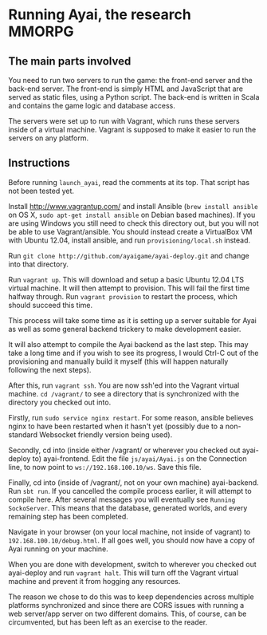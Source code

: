 # Running Ayai, the research MMORPG

## The main parts involved

You need to run two servers to run the game: the front-end server and the back-end server. The front-end is simply HTML and JavaScript that are served as static files, using a Python script. The back-end is written in Scala and contains the game logic and database access.

The servers were set up to run with Vagrant, which runs these servers inside of a virtual machine. Vagrant is supposed to make it easier to run the servers on any platform.

## Instructions

Before running `launch_ayai`, read the comments at its top. That script has not been tested yet.

Install http://www.vagrantup.com/ and install Ansible (`brew install ansible` on OS X, `sudo apt-get install ansible` on Debian based machines). If you are using Windows you still need to check this directory out, but you will not be able to use Vagrant/ansible. You should instead create a VirtualBox VM with Ubuntu 12.04, install ansible, and run `provisioning/local.sh` instead.

Run `git clone http://github.com/ayaigame/ayai-deploy.git` and change into that directory.

Run `vagrant up`. This will download and setup a basic Ubuntu 12.04 LTS virtual machine. It will then attempt to provision. This will fail the first time halfway through. Run `vagrant provision` to restart the process, which should succeed this time.

This process will take some time as it is setting up a server suitable for Ayai as well as some general backend trickery to make development easier.

It will also attempt to compile the Ayai backend as the last step. This may take a long time and if you wish to see its progress, I would Ctrl-C out of the provisioning and manually build it myself (this will happen naturally following the next steps).

After this, run `vagrant ssh`. You are now ssh'ed into the Vagrant virtual machine. `cd /vagrant/` to see a directory that is synchronized with the directory you checked out into.

Firstly, run `sudo service nginx restart`. For some reason, ansible believes nginx to have been restarted when it hasn't yet (possibly due to a non-standard Websocket friendly version being used).

Secondly, cd into (inside either /vagrant/ or wherever you checked out ayai-deploy to) ayai-frontend. Edit the file `js/ayai/Ayai.js` on the Connection line, to now point to `ws://192.168.100.10/ws`. Save this file.

Finally, cd into (inside of /vagrant/, not on your own machine) ayai-backend. Run `sbt run`. If you cancelled the compile process earlier, it will attempt to compile here. After several messages you will eventually see `Running SockoServer`. This means that the database, generated worlds, and every remaining step has been completed.

Navigate in your browser (on your local machine, not inside of vagrant) to `192.168.100.10/debug.html`. If all goes well, you should now have a copy of Ayai running on your machine.

When you are done with development, switch to wherever you checked out ayai-deploy and run `vagrant halt`. This will turn off the Vagrant virtual machine and prevent it from hogging any resources.

The reason we chose to do this was to keep dependencies across multiple platforms synchronized and since there are CORS issues with running a web server/app server on two different domains. This, of course, can be circumvented, but has been left as an exercise to the reader.
